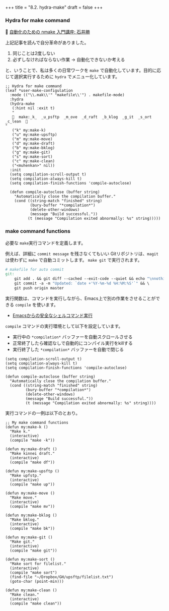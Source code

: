 +++
title = "8.2. hydra-make"
draft = false
+++

### Hydra for make command 
🔗 [自動化のための nmake 入門講座: 石井勝](http://objectclub.jp/community/memorial/homepage3.nifty.com/masarl/article/nmake.html) 

上記記事を読んで自分革命がありました。
1. 同じことは2度しない
2. 必ずしなければならない作業 → 自動化できないか考える

と、いうことで、私は多くの日常ワークを `make` で自動化しています。目的に応じて選択実行するために `hydra` でメニュー化しています。

```elisp
;; Hydra for make command
(leaf *user-make-configulation
  :mode (("\\.mak\\'" "makefile\\'") . makefile-mode)
  :hydra
  (hydra-make
   (:hint nil :exit t)
   "
     make:_k_  _u_psftp  _m_ove  _d_raft  _b_klog  _g_it  _s_ort  _c_lean  🐾
"
   ("k" my:make-k)
   ("u" my:make-upsftp)
   ("m" my:make-move)
   ("d" my:make-draft)
   ("b" my:make-bklog)
   ("g" my:make-git)
   ("s" my:make-sort)
   ("c" my:make-clean)
   ("<muhenkan>" nil))
  :init
  (setq compilation-scroll-output t)
  (setq compilation-always-kill t)
  (setq compilation-finish-functions 'compile-autoclose)

  (defun compile-autoclose (buffer string)
	"Automatically close the compilation buffer."
	(cond ((string-match "finished" string)
		   (bury-buffer "*compilation*")
		   (delete-other-windows)
		   (message "Build successful."))
		  (t (message "Compilation exited abnormally: %s" string)))))
```

### make command functions
必要な `make`実行コマンドを定義します。

例えば、詳細に `commit message` を残さなくてもいい Gitリポジトリは、`magit` は使わずに `make` で自動コミットします。
`make git` で実行されます。

```makefile
# makefile for auto commit
git:
	git add . && git diff --cached --exit-code --quiet && echo "\nnothing to commit, working tree clean!"|| \
	git commit -a -m "Updated: `date +'%Y-%m-%d %H:%M:%S'`" && \
	git push origin master
```

実行関数は、コマンドを実行しながら、Emacs上で別の作業をさせることができる `compile` を使います。

* [Emacsからの安全なシェルコマンド実行](https://qiita.com/tadsan/items/17d32514b81f1e8f208a) 

`compile` コマンドの実行環境として以下を設定しています。

* 実行中の `*compilation*` バッファーを自動スクロールさせる
* 正常終了したら確認なしで自動的にコンパイル実行をkillする
* 実行終了した `*compilation*` バッファーを自動で閉じる

```elisp
(setq compilation-scroll-output t)
(setq compilation-always-kill t)
(setq compilation-finish-functions 'compile-autoclose)

(defun compile-autoclose (buffer string)
  "Automatically close the compilation buffer."
  (cond ((string-match "finished" string)
         (bury-buffer "*compilation*")
		 (delete-other-windows)
		 (message "Build successful."))
		 (t (message "Compilation exited abnormally: %s" string))))
```

実行コマンドの一例は以下のとおり。

```elisp
;; My make command functions
(defun my:make-k ()
  "Make k."
  (interactive)
  (compile "make -k"))

(defun my:make-draft ()
  "Make kinnei draft."
  (interactive)
  (compile "make df"))

(defun my:make-upsftp ()
  "Make upfstp."
  (interactive)
  (compile "make up"))

(defun my:make-move ()
  "Make move."
  (interactive)
  (compile "make mv"))

(defun my:make-bklog ()
  "Make bklog."
  (interactive)
  (compile "make bk"))

(defun my:make-git ()
  "Make git."
  (interactive)
  (compile "make git"))

(defun my:make-sort ()
  "Make sort for filelist."
  (interactive)
  (compile "make sort")
  (find-file "~/Dropbox/GH/upsftp/filelist.txt")
  (goto-char (point-min)))

(defun my:make-clean ()
  "Make clean."
  (interactive)
  (compile "make clean"))
```
